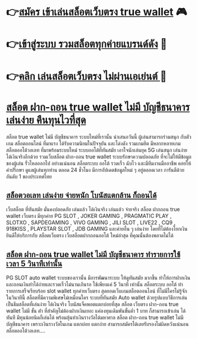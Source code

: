 # 👉[สมัคร เข้าเล่นสล็อตเว็บตรง true wallet](https://shorturl.asia/HzhEx "สมัคร เข้าเล่นสล็อตเว็บตรง true wallet") 🎮
# 👉[เข้าสู่ระบบ รวมสล็อตทุกค่ายแบรนด์ดัง](https://shorturl.asia/HzhEx "เข้าสู่ระบบ รวมสล็อตทุกค่ายแบรนด์ดัง") 👾
# 👉[คลิก เล่นสล็อตเว็บตรง ไม่ผ่านเอเย่นต์ ](https://shorturl.asia/HzhEx "คลิก เล่นสล็อตเว็บตรง ไม่ผ่านเอเย่นต์ ")🎰

# [สล็อต ฝาก-ถอน true wallet ไม่มี บัญชีธนาคาร เล่นง่าย คืนทุนไวที่สุด](https://shorturl.asia/HzhEx "สล็อต ฝาก-ถอน true wallet ไม่มี บัญชีธนาคาร เล่นง่าย คืนทุนไวที่สุด")
สล็อต true wallet ไม่มี บัญชีธนาคาร ระบบใหม่ที่เรานั้น นำเสนอวันนี้ ผู้เล่นสามารถร่วมสนุก กับตัวเกม สล็อตออนไลน์ ที่มาแรง ได้รับความนิยมในปัจจุบัน และโด่งดัง รวมเกมฮิต มีหลากหลายเกม สล็อตออโต้วอเลท ที่มาพร้อมระบบใหม่ ระบบออโต้ที่ทันสมัย เอาใจนักเล่นยุค 5G เล่นสนุก เล่นง่ายได้เงินจริงอีกด้วย รวมเว็บสล็อต ฝาก-ถอน true wallet ระบบรักษาความปลอดภัย ที่จะไม่ให้มีข้อมูลของผู้เล่น รั่วไหลออกไป อย่างแน่นอน สล็อตระบบ ออโต้ รวดเร็ว ฉับไว และมีทีมงานมืออาชีพ คอยให้คำปรึกษา ดูแลผู้เล่นทุกท่าน ตลอด 24 ชั่วโมง มีการอัปเดตข้อมูลใหม่ ๆ อยู่ตลอดเวลา การันตีด้วยอันดับ 1 ของประเทศไทย

## [สล็อตวอเลท เล่นง่าย จ่ายหนัก โบนัสแตกล้าน ก็ถอนได้](https://shorturl.asia/HzhEx "สล็อตวอเลท เล่นง่าย จ่ายหนัก โบนัสแตกล้าน ก็ถอนได้")
เว็บสล็อต ที่ทันสมัย มั่นคงปลอดภัย เล่นแล้ว ได้เงินจริง เล่นแล้ว จ่ายจริง สล็อต ฝากถอน true wallet เว็บตรง มีทุกค่าย PG SLOT , JOKER GAMING , PRAGMATIC PLAY , SLOTXO , SAPDEGAMING , VIVO GAMING , JILI SLOT , LIVE22 , CQ9 , 918KISS , PLAYSTAR SLOT , JDB GAMING และค่ายอื่น ๆ เล่นง่าย โดยที่ไม่ต้องโยกเงิน ยินดีให้บริการกับ สล็อตเว็บตรง เว็บสล็อตฝากถอนออโต้ ใหม่ล่าสุด ที่คุณนั้นต้องพลาดไม่ได้

## [สล็อต ฝาก-ถอน true wallet ไม่มี บัญชีธนาคาร ทำรายการใช้เวลา 5 วินาทีเท่านั้น](https://shorturl.asia/HzhEx "สล็อต ฝาก-ถอน true wallet ไม่มี บัญชีธนาคาร ทำรายการใช้เวลา 5 วินาทีเท่านั้น")
PG SLOT auto wallet ระบบของเรานั้น มีการพัฒนาระบบ ให้ดูทันสมัย มากขึ้น ทำให้การฝากเงิน และถอนเงินทำได้ง่ายและรวดเร็วไม่นานเกินรอ ใช้เพียงแค่ 5 วินาที เท่านั้น สล็อตระบบ ออโต้ ทำรายการเสร็จเรียบร้อย slot wallet ทุกค่ายเว็บตรง สุดยอดเว็บเกมสล็อตออนไลน์ ที่ไม่มีใครไม่รู้จักในวินาทีนี้ สล็อตที่มีความพิเศษไม่เหมือนใคร ระบบที่ทันสมัย Auto wallet ด้วยรูปแบบวิธีการเล่น เป็นธีมสล็อตที่เล่นง่าย ได้เงินจริง โบนัสแจ็คพอตแตกบ่อยที่สุด สล็อต เว็บตรง ฝาก-ถอน true wallet ไม่มี ขั้น ต่ํา ที่สำคัญไม่ต้องฝากเงินเยอะ แค่ลงทุนเดิมพันขั้นต่ำ 1 บาท ก็สามารถเข้าเล่น ได้ทันที มีทุนน้อยนิดก็เล่นได้ พร้อมลุ้นทำเงินรางวัลได้มหาศาล สล็อต ฝาก-ถอน true wallet ไม่มี บัญชีธนาคาร เพราะเงินรางวัลในเกม แตกบ่อย แตกง่าย สามารถสมัครได้เลยรับรองไม่ผิดหวังแน่นอน สล็อตออโต้วอเลท....
